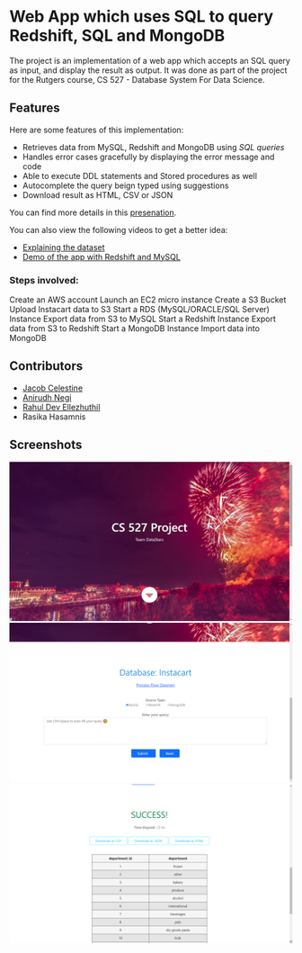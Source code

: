 # Web App which uses SQL to query Redshift, SQL and MongoDB 
The project is an implementation of a web app which accepts an SQL query as input, and display the result as output. It was done as part of the project for the Rutgers course, CS 527 - Database System For Data Science.

## Features
Here are some features of this implementation:
- Retrieves data from MySQL, Redshift and MongoDB using _SQL queries_
- Handles error cases gracefully by displaying the error message and code
- Able to execute DDL statements and Stored procedures as well
- Autocomplete the query beign typed using suggestions
- Download result as HTML, CSV or JSON

You can find more details in this [presenation](https://github.com/jacobceles/CS527/blob/1201654c9156dbf74443db11b17939d66b0f6c69/Documents/Group%202%20-%20DataStars.pptx).

You can also view the following videos to get a better idea:
- [Explaining the dataset](https://youtu.be/9_1YUu9Q_wM)
- [Demo of the app with Redshift and MySQL](https://youtu.be/fI6mdZM8QjE)

### Steps involved:
Create an AWS account
Launch an EC2 micro instance
Create a S3 Bucket
Upload Instacart data to S3
Start a RDS (MySQL/ORACLE/SQL Server) Instance
Export data from S3 to MySQL
Start a Redshift Instance
Export data from S3 to Redshift
Start a MongoDB Instance
Import data into MongoDB

## Contributors
- [Jacob Celestine](https://jacobcelestine.com/)
- [Anirudh Negi](https://github.com/negiadventures)
- [Rahul Dev Ellezhuthil](https://github.com/rahuldeve)
- Rasika Hasamnis

## Screenshots
![Home Page](/Documents/screenshot1.png?raw=true "Home Page")
![Form Input](/Documents/screenshot2.png?raw=true "Form Input")
![Results](/Documents/screenshot3.png?raw=true "Results")